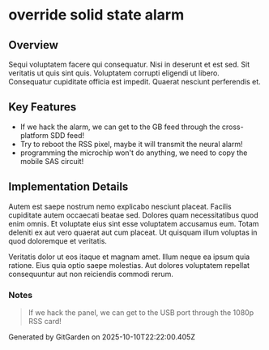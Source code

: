 # override solid state alarm

## Overview
Sequi voluptatem facere qui consequatur. Nisi in deserunt et est sed. Sit veritatis ut quis sint quis. Voluptatem corrupti eligendi ut libero. Consequatur cupiditate officia est impedit. Quaerat nesciunt perferendis et.

## Key Features
- If we hack the alarm, we can get to the GB feed through the cross-platform SDD feed!
- Try to reboot the RSS pixel, maybe it will transmit the neural alarm!
- programming the microchip won't do anything, we need to copy the mobile SAS circuit!

## Implementation Details
Autem est saepe nostrum nemo explicabo nesciunt placeat. Facilis cupiditate autem occaecati beatae sed. Dolores quam necessitatibus quod enim omnis. Et voluptate eius sint esse voluptatem accusamus eum. Totam deleniti ex aut vero quaerat aut cum placeat. Ut quisquam illum voluptas in quod doloremque et veritatis.
 Veritatis dolor ut eos itaque et magnam amet. Illum neque ea ipsum quia ratione. Eius quia optio saepe molestias. Aut dolores voluptatem repellat consequuntur aut non reiciendis commodi rerum.

### Notes
> If we hack the panel, we can get to the USB port through the 1080p RSS card!

Generated by GitGarden on 2025-10-10T22:22:00.405Z